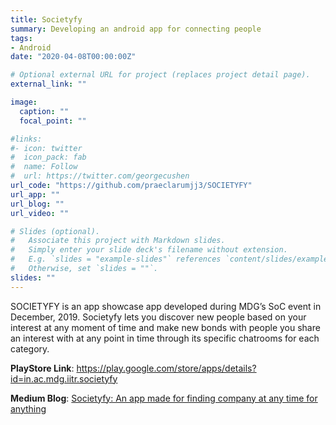 ```yaml
---
title: Societyfy
summary: Developing an android app for connecting people
tags:
- Android
date: "2020-04-08T00:00:00Z"

# Optional external URL for project (replaces project detail page).
external_link: ""

image:
  caption: ""
  focal_point: ""

#links:
#- icon: twitter
#  icon_pack: fab
#  name: Follow
#  url: https://twitter.com/georgecushen
url_code: "https://github.com/praeclarumjj3/SOCIETYFY"
url_app: ""
url_blog: ""
url_video: ""

# Slides (optional).
#   Associate this project with Markdown slides.
#   Simply enter your slide deck's filename without extension.
#   E.g. `slides = "example-slides"` references `content/slides/example-slides.md`.
#   Otherwise, set `slides = ""`.
slides: ""
---
```


SOCIETYFY is an app showcase app developed during MDG’s SoC event in December, 2019. Societyfy lets you discover new people based on your interest at any moment of time and make new bonds with people you share an interest with at any point in time through its specific chatrooms for each category.

**PlayStore Link**: https://play.google.com/store/apps/details?id=in.ac.mdg.iitr.societyfy

**Medium Blog**: [ Societyfy: An app made for finding company at any time for anything](https://medium.com/mobile-development-group/societyfy-an-app-made-for-finding-company-at-anytime-for-anything-842e18151551)

